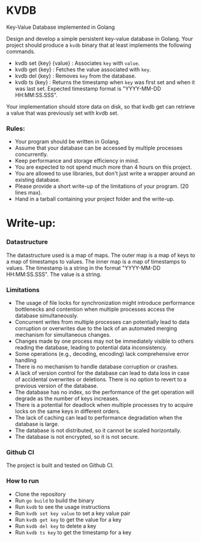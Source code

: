 # KVDB
Key-Value Database implemented in Golang

Design and develop a simple persistent key-value database in Golang. Your project should
produce a `kvdb` binary that at least implements the following commands.
- kvdb set {key} {value} : Associates `key` with `value`.
- kvdb get {key} : Fetches the value associated with `key`.
- kvdb del {key} : Removes `key` from the database.
- kvdb ts {key} : Returns the timestamp when `key` was first set and when it was last set. Expected timestamp format is
"YYYY-MM-DD HH:MM:SS.SSS".

Your implementation should store data on disk, so that kvdb get can retrieve a value that
was previously set with kvdb set.

### Rules:
- Your program should be written in Golang.
- Assume that your database can be accessed by multiple processes concurrently.
- Keep performance and storage efficiency in mind.
- You are expected to not spend much more than 4 hours on this project.
- You are allowed to use libraries, but don't just write a wrapper around an existing
database.
- Please provide a short write-up of the limitations of your program. (20 lines max).
- Hand in a tarball containing your project folder and the write-up.

# Write-up:

### Datastructure
The datastructure used is a map of maps. The outer map is a map of keys to a map of timestamps to values. The inner map is a map of timestamps to values. The timestamp is a string in the format "YYYY-MM-DD HH:MM:SS.SSS". The value is a string.

### Limitations   
- The usage of file locks for synchronization might introduce performance bottlenecks and contention when multiple processes access the database simultaneously.
- Concurrent writes from multiple processes can potentially lead to data corruption or overwrites due to the lack of an automated merging mechanism for simultaneous changes.
- Changes made by one process may not be immediately visible to others reading the database, leading to potential data inconsistency.
- Some operations (e.g., decoding, encoding) lack comprehensive error handling
- There is no mechanism to handle database corruption or crashes.
- A lack of version control for the database can lead to data loss in case of accidental overwrites or deletions. There is no option to revert to a previous version of the database.
- The database has no index, so the performance of the get operation will degrade as the number of keys increases.
- There is a potential for deadlock when multiple processes try to acquire locks on the same keys in different orders.
- The lack of caching can lead to performance degradation when the database is large.
- The database is not distributed, so it cannot be scaled horizontally.
- The database is not encrypted, so it is not secure.

### Github CI
The project is built and tested on Github CI. 

### How to run
- Clone the repository
- Run `go build` to build the binary
- Run `kvdb` to see the usage instructions
- Run `kvdb set key value` to set a key value pair
- Run `kvdb get key` to get the value for a key
- Run `kvdb del key` to delete a key
- Run `kvdb ts key` to get the timestamp for a key

